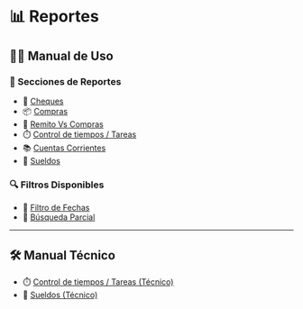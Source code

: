 # 📊 Reportes

## 🧑‍🏫 Manual de Uso

### 📁 Secciones de Reportes

- 📄 [Cheques](Cheques)
- 📦 [Compras](COMPRAS_maestro)
- 📑 [Remito Vs Compras](RemitosVsCompras)
- ⏱️ [Control de tiempos / Tareas](ControlTiempo_Usuario)
- 📚 [Cuentas Corrientes](CTACTEPROV)
- 💼 [Sueldos](manual_usuario_rhsueldos)

### 🔍 Filtros Disponibles

- 📆 [Filtro de Fechas](ComportamientoFiltroFechas)
- 🔎 [Búsqueda Parcial](BusquedaParcial)

---

## 🛠️ Manual Técnico

- ⏱️ [Control de tiempos / Tareas (Técnico)](ControlTiempo_Tecnico)
- 💼 [Sueldos (Técnico)](jasper_report_rhsueldos.md)
